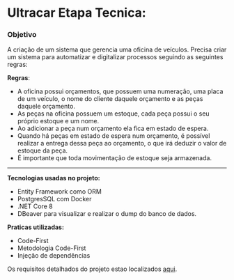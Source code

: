 # Ultracar Etapa Tecnica:

### Objetivo

A criação de um sistema que gerencia uma oficina de veículos.
Precisa criar um sistema para automatizar e digitalizar processos seguindo as seguintes regras:

**Regras**:

* A oficina possui orçamentos, que possuem uma numeração, uma placa de um veículo, o nome do cliente daquele orçamento e as peças daquele orçamento.
* As peças na oficina possuem um estoque, cada peça possui o seu próprio estoque e um nome.
* Ao adicionar a peça num orçamento ela fica em estado de espera.
* Quando há peças em estado de espera num orçamento, é possível realizar a entrega dessa peça ao orçamento, o que irá deduzir o valor de estoque da peça.
* É importante que toda movimentação de estoque seja armazenada.
---

**Tecnologias usadas no projeto:**

* Entity Framework como ORM
* PostgresSQL com Docker
* .NET Core 8
* DBeaver para visualizar e realizar o dump do banco de dados.

**Praticas utilizadas:**

* Code-First
* Metodologia Code-First
* Injeção de dependências

Os requisitos detalhados do projeto estao localizados [aqui](/Repo/Requisitos.md).
